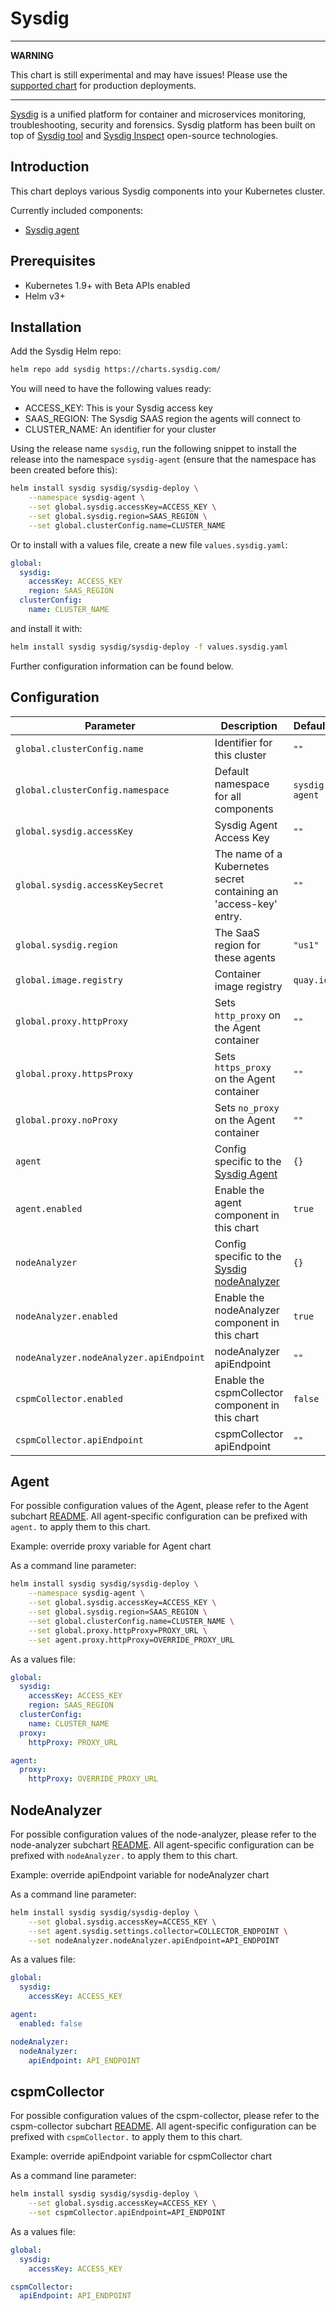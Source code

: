 # Sysdig

---
**WARNING**

This chart is still experimental and may have issues! Please use the [supported chart](https://github.com/sysdiglabs/charts/tree/master/charts/sysdig) for production deployments.

---

[Sysdig](https://sysdig.com/) is a unified platform for container and microservices monitoring, troubleshooting,
security and forensics. Sysdig platform has been built on top of [Sysdig tool](https://sysdig.com/opensource/sysdig/)
and [Sysdig Inspect](https://sysdig.com/blog/sysdig-inspect/) open-source technologies.

## Introduction

This chart deploys various Sysdig components into your Kubernetes cluster.

Currently included components:
- [Sysdig agent](https://github.com/sysdiglabs/charts/tree/master/charts/agent)

## Prerequisites

- Kubernetes 1.9+ with Beta APIs enabled
- Helm v3+

## Installation

Add the Sysdig Helm repo:

```bash
helm repo add sysdig https://charts.sysdig.com/
```

You will need to have the following values ready:
- ACCESS_KEY: This is your Sysdig access key
- SAAS_REGION: The Sysdig SAAS region the agents will connect to
- CLUSTER_NAME: An identifier for your cluster

Using the release name `sysdig`, run the following snippet to install the release into the namespace `sysdig-agent` (ensure that the namespace has been created before this):

```bash
helm install sysdig sysdig/sysdig-deploy \
    --namespace sysdig-agent \
    --set global.sysdig.accessKey=ACCESS_KEY \
    --set global.sysdig.region=SAAS_REGION \
    --set global.clusterConfig.name=CLUSTER_NAME
```

Or to install with a values file, create a new file `values.sysdig.yaml`:

```yaml
global:
  sysdig:
    accessKey: ACCESS_KEY
    region: SAAS_REGION
  clusterConfig:
    name: CLUSTER_NAME
```

and install it with:

```bash
helm install sysdig sysdig/sysdig-deploy -f values.sysdig.yaml
```

Further configuration information can be found below.

## Configuration

| Parameter                        | Description                                                       | Default        |
| -------------------------------- | ----------------------------------------------------------------- | -------------- |
| `global.clusterConfig.name`      | Identifier for this cluster                                       | `""`           |
| `global.clusterConfig.namespace` | Default namespace for all components                              | `sysdig-agent` |
| `global.sysdig.accessKey`        | Sysdig Agent Access Key                                           | `""`           |
| `global.sysdig.accessKeySecret`  | The name of a Kubernetes secret containing an 'access-key' entry. | `""`           |
| `global.sysdig.region`           | The SaaS region for these agents                                  | `"us1"`        |
| `global.image.registry`          | Container image registry                                          | `quay.io`      |
| `global.proxy.httpProxy`         | Sets `http_proxy` on the Agent container                          | `""`           |
| `global.proxy.httpsProxy`        | Sets `https_proxy` on the Agent container                         | `""`           |
| `global.proxy.noProxy`           | Sets `no_proxy` on the Agent container                            | `""`           |
| `agent`                          | Config specific to the [Sysdig Agent](#agent)                     | `{}`           |
| `agent.enabled`                  | Enable the agent component in this chart                          | `true`         |
| `nodeAnalyzer`                   | Config specific to the [Sysdig nodeAnalyzer](#nodeAnalyzer)       | `{}`           |
| `nodeAnalyzer.enabled`           | Enable the nodeAnalyzer component in this chart                   | `true`         |
| `nodeAnalyzer.nodeAnalyzer.apiEndpoint`           | nodeAnalyzer apiEndpoint                         | `""`           |
| `cspmCollector.enabled`          | Enable the cspmCollector component in this chart                  | `false`        |
| `cspmCollector.apiEndpoint`      | cspmCollector apiEndpoint                                         | `""`           |
## Agent

For possible configuration values of the Agent, please refer to the Agent subchart [README](https://github.com/sysdiglabs/charts/tree/master/charts/agent/README.md). All agent-specific configuration can be prefixed with `agent.` to apply them to this chart.

Example: override proxy variable for Agent chart

As a command line parameter:
```bash
helm install sysdig sysdig/sysdig-deploy \
    --namespace sysdig-agent \
    --set global.sysdig.accessKey=ACCESS_KEY \
    --set global.sysdig.region=SAAS_REGION \
    --set global.clusterConfig.name=CLUSTER_NAME \
    --set global.proxy.httpProxy=PROXY_URL \
    --set agent.proxy.httpProxy=OVERRIDE_PROXY_URL
```

As a values file:
```yaml
global:
  sysdig:
    accessKey: ACCESS_KEY
    region: SAAS_REGION
  clusterConfig:
    name: CLUSTER_NAME
  proxy:
    httpProxy: PROXY_URL

agent:
  proxy:
    httpProxy: OVERRIDE_PROXY_URL
```

## NodeAnalyzer

For possible configuration values of the node-analyzer, please refer to the node-analyzer subchart [README](https://github.com/sysdiglabs/charts/blob/master/charts/node-analyzer/README.md). All agent-specific configuration can be prefixed with `nodeAnalyzer.` to apply them to this chart.

Example: override apiEndpoint variable for nodeAnalyzer chart

As a command line parameter:
```bash
helm install sysdig sysdig/sysdig-deploy \
    --set global.sysdig.accessKey=ACCESS_KEY \
    --set agent.sysdig.settings.collector=COLLECTOR_ENDPOINT \
    --set nodeAnalyzer.nodeAnalyzer.apiEndpoint=API_ENDPOINT
```

As a values file:
```yaml
global:
  sysdig:
    accessKey: ACCESS_KEY

agent:
  enabled: false

nodeAnalyzer:
  nodeAnalyzer:
    apiEndpoint: API_ENDPOINT
```

## cspmCollector

For possible configuration values of the cspm-collector, please refer to the cspm-collector subchart [README](https://github.com/sysdiglabs/charts/blob/master/charts/cspm-collector/README.md). All agent-specific configuration can be prefixed with `cspmCollector.` to apply them to this chart.

Example: override apiEndpoint variable for cspmCollector chart

As a command line parameter:
```bash
helm install sysdig sysdig/sysdig-deploy \
    --set global.sysdig.accessKey=ACCESS_KEY \
    --set cspmCollector.apiEndpoint=API_ENDPOINT
```

As a values file:
```yaml
global:
  sysdig:
    accessKey: ACCESS_KEY

cspmCollector:
  apiEndpoint: API_ENDPOINT
```
